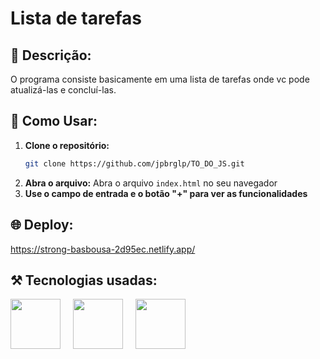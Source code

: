 # Lista de tarefas

## 📖 Descrição:
O programa consiste basicamente em uma lista de tarefas onde vc pode atualizá-las e concluí-las.

## 🔧 Como Usar:

1. **Clone o repositório:**
   ```bash
   git clone https://github.com/jpbrglp/TO_DO_JS.git
2. **Abra o arquivo:**
Abra o arquivo `index.html` no seu navegador
3. **Use o campo de entrada e o botão "+" para ver as funcionalidades**
## 🌐 Deploy:
https://strong-basbousa-2d95ec.netlify.app/
## ⚒️ Tecnologias usadas:
<div style="display: flex; gap: 20px;">
  <img src="https://cdn.jsdelivr.net/gh/devicons/devicon@latest/icons/html5/html5-original.svg" width="80" />
  <img src="https://cdn.jsdelivr.net/gh/devicons/devicon@latest/icons/css3/css3-original.svg" width="80" />
  <img src="https://upload.wikimedia.org/wikipedia/commons/6/6a/JavaScript-logo.png" width="80" />
</div>

